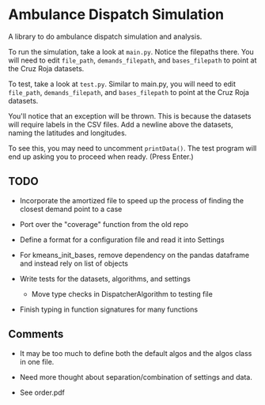 # Ambulance Dispatch Simulation

A library to do ambulance dispatch simulation and analysis. 

To run the simulation, take a look at `main.py`. Notice the filepaths there. You will need to edit 
`file_path`, `demands_filepath`, and `bases_filepath` to point at the Cruz Roja datasets. 

To test, take a look at `test.py`. Similar to main.py, you will need to edit 
`file_path`, `demands_filepath`, and `bases_filepath` to point at the Cruz Roja datasets. 

You'll notice that an exception will be thrown. This is because the datasets will require
labels in the CSV files. Add a newline above the datasets, naming the latitudes and longitudes.

To see this, you may need to uncomment `printData()`. The test program will end up asking you 
to proceed when ready. (Press Enter.) 

## TODO 

- Incorporate the amortized file to speed up the process of finding the closest demand point to a case

- Port over the "coverage" function from the old repo

- Define a format for a configuration file and read it into Settings

- For kmeans_init_bases, remove dependency on the pandas dataframe and instead rely on list of objects

- Write tests for the datasets, algorithms, and settings

	- Move type checks in DispatcherAlgorithm to testing file
	
- Finish typing in function signatures for many functions

## Comments

- It may be too much to define both the default algos and the algos class in one file. 

- Need more thought about separation/combination of settings and data. 

- See order.pdf


